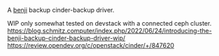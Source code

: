 A [benji](https://github.com/elemental-lf/benji) backup cinder-backup driver.

WIP only somewhat tested on devstack with a connected ceph cluster.
https://blog.schmitz.computer/index.php/2022/06/24/introducing-the-benji-backup-cinder-backup-driver-wip/
https://review.opendev.org/c/openstack/cinder/+/847620
